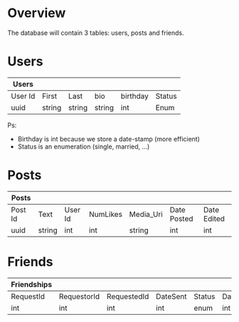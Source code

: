 # Overview
The database will contain 3 tables: users, posts and friends.


# Users
| Users   |        |        |        |          |        |
|---------|--------|--------|--------|----------|--------|
| User Id | First  | Last   | bio    | birthday | Status |
| uuid     | string | string | string | int      | Enum   |

Ps: 
- Birthday is int because we store a date-stamp (more efficient)
- Status is an enumeration (single, married, ...)
# Posts
| Posts   |        |         |          |           |             |            |
|---------|--------|---------|----------|-----------|-------------|------------|
| Post Id | Text   | User Id | NumLikes | Media_Uri | Date Posted | Date Edited |
| uuid     | string | int     | int      | string    | int         | int        |

# Friends
| Friendships |             |             |          |        |              |
|-------------|-------------|-------------|----------|--------|--------------|
| RequestId   | RequestorId | RequestedId | DateSent | Status | DateAccepted |
| int         | int         | int         | int      | enum   | int          |